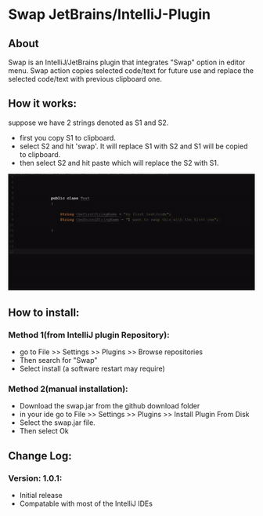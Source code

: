 # Swap JetBrains/IntelliJ-Plugin
## About
Swap is an IntelliJ/JetBrains plugin that integrates "Swap" option in editor menu. Swap action copies selected code/text for future use and replace the selected code/text with previous clipboard one.


## How it works:
suppose we have 2 strings denoted as S1 and S2.

- first you copy S1 to clipboard.
- select S2 and hit 'swap'. It will replace S1 with S2 and S1 will be copied to clipboard.
- then select S2 and hit paste which will replace the S2 with S1.

![](download/how-it-works.gif)



## How to install: 

### Method 1(from IntelliJ plugin Repository):
- go to File >> Settings >> Plugins >> Browse repositories
- Then search for "Swap"
- Select install (a software restart may require)


### Method 2(manual installation):
- Download the swap.jar from the github download folder
- in your ide go to File >> Settings >> Plugins >> Install Plugin From Disk 
- Select the swap.jar file.
- Then select Ok

## Change Log:
### Version: 1.0.1:
- Initial release
- Compatable with most of the IntelliJ IDEs
